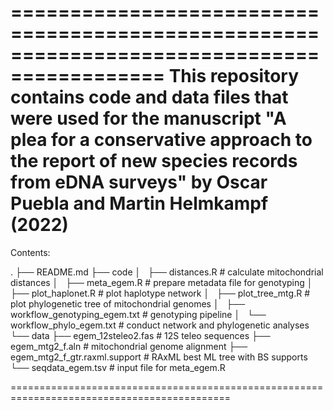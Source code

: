 ===========================================================================================
This repository contains code and data files that were used for the manuscript 
"A plea for a conservative approach to the report of new species records from eDNA surveys" 
by Oscar Puebla and Martin Helmkampf (2022)
===========================================================================================

Contents:

.
├── README.md
├── code
│   ├── distances.R                     # calculate mitochondrial distances
│   ├── meta_egem.R                     # prepare metadata file for genotyping
│   ├── plot_haplonet.R                 # plot haplotype network
│   ├── plot_tree_mtg.R                 # plot phylogenetic tree of mitochondrial genomes
│   ├── workflow_genotyping_egem.txt    # genotyping pipeline
│   └── workflow_phylo_egem.txt         # conduct network and phylogenetic analyses
└── data
    ├── egem_12steleo2.fas              # 12S teleo sequences
    ├── egem_mtg2_f.aln                 # mitochondrial genome alignment
    ├── egem_mtg2_f_gtr.raxml.support   # RAxML best ML tree with BS supports
    └── seqdata_egem.tsv                # input file for meta_egem.R

============================================================================================
